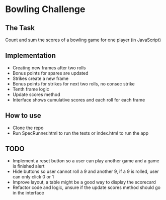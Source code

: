 Bowling Challenge
=================

The Task
------

Count and sum the scores of a bowling game for one player (in JavaScript)

Implementation
-------
- Creating new frames after two rolls
- Bonus points for spares are updated
- Strikes create a new frame
- Bonus points for strikes for next two rolls, no consec strike
- Tenth frame logic
- Update scores method
- Interface shows cumulative scores and each roll for each frame

How to use
-------

- Clone the repo
- Run SpecRunner.html to run the tests or index.html to run the app

TODO
-------
- Implement a reset button so a user can play another game and a game is finished alert
- Hide buttons so user cannot roll a 9 and another 9, if a 9 is rolled, user can only click 0 or 1
- Improve layout, a table might be a good way to display the scorecard
- Refactor code and logic, unsure if the update scores method should go in the interface

